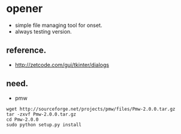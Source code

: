 # opener
- simple file managing tool for onset.
- always testing version.

## reference.
- http://zetcode.com/gui/tkinter/dialogs

## need.
- pmw
```
wget http://sourceforge.net/projects/pmw/files/Pmw-2.0.0.tar.gz
tar -zxvf Pmw-2.0.0.tar.gz
cd Pmw-2.0.0
sudo python setup.py install
```
